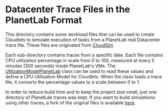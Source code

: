 # Datacenter Trace Files in the PlanetLab Format

This directory contains some workload files that can be used to create Cloudlets to simulate execution of tasks from a PlanetLab real Datacenter trace file.
These files are originated from [CloudSim](http://cloudbus.org/cloudsim).

Each sub-directory contains traces from a specific date. 
Each file contains CPU utilization percentage in scale from 0 to 100, 
measured at every 5 minutes (300 seconds) inside PlanetLab's VMs.
The [UtilizationModelPlanetLab](cloudsim-plus/src/main/java/org/cloudbus/cloudsim/utilizationmodels/UtilizationModelPlanetLab.java) class can be used to read these values and define a CPU Utilization Model for Cloudlets. When the class loads a trace file, it converts the percentage values to a scale between 0 to 1.

In order to reduce build time and to keep the project size small, just one directory of PlanetLab traces was kept. If you want to build simulations using other traces, a fork of the original files is available 
[here](https://github.com/manoelcampos/planetlab-workload-traces).